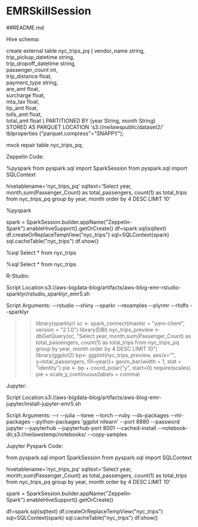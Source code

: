 # EMRSkillSession

##README.md

Hive schema:

create external table nyc_trips_pq 
(
vendor_name         string,                                  
trip_pickup_datetime string,                                  
trip_dropoff_datetime string,                                  
passenger_count     int,                                  
trip_distance       float,                                  
payment_type        string,                                  
are_amt             float,                                   
surcharge           float,                                   
mta_tax             float,                                   
tip_amt             float,                                   
tolls_amt           float,                                   
total_amt           float
)
PARTITIONED BY (year String, month String)  
STORED AS PARQUET
LOCATION 's3://neilawspublic/dataset2/'
tblproperties ("parquet.compress"="SNAPPY");

msck repair table nyc_trips_pq;

Zeppelin Code:

%pyspark
from pyspark.sql import SparkSession
from  pyspark.sql import SQLContext

hivetablename='nyc_trips_pq'
sqltext='Select year, month,sum(Passenger_Count) as total_passengers, count(1) as total_trips from nyc_trips_pq group by year, month order by 4 DESC LIMIT 10'

%pyspark

spark = SparkSession.builder.appName("Zeppelin-Spark").enableHiveSupport().getOrCreate()
df=spark.sql(sqltext)
df.createOrReplaceTempView("nyc_trips")
sql=SQLContext(spark)
sql.cacheTable("nyc_trips")
df.show()


%sql
Select * from nyc_trips

%sql
Select * from nyc_trips


R-Studio:

Script Location:s3://aws-bigdata-blog/artifacts/aws-blog-emr-rstudio-sparklyr/rstudio_sparklyr_emr5.sh

Script Arguments:
--rstudio --shiny --sparkr --rexamples --plyrmr --rhdfs --sparklyr


>> library(sparklyr)
>> sc <- spark_connect(master = "yarn-client", version = "2.1.0")
library(DBI)
>> nyc_trips_preview <- dbGetQuery(sc, "Select year, month,sum(Passenger_Count) as total_passengers, count(1) as total_trips from nyc_trips_pq group by year, month order by 4 DESC LIMIT 10")
>> library(ggplot2)
>> bp<- ggplot(nyc_trips_preview, aes(x="", y=total_passengers, fill=year))+
geom_bar(width = 1, stat = "identity")
>> pie <- bp + coord_polar("y", start=0)
>> require(scales)
>> pie + scale_y_continuous(labels = comma)

Jupyter:

Script Location:s3://aws-bigdata-blog/artifacts/aws-blog-emr-jupyter/install-jupyter-emr5.sh

Script Arguments: --r --julia --toree --torch --ruby --ds-packages --ml-packages --python-packages 'ggplot nilearn' --port 8880 --password jupyter --jupyterhub --jupyterhub-port 8001 --cached-install --notebook-dir,s3://neilawstemp/notebooks/ --copy-samples

Jupyter Pyspark Code:

from pyspark.sql import SparkSession
from  pyspark.sql import SQLContext

hivetablename='nyc_trips_pq'
sqltext='Select year, month,sum(Passenger_Count) as total_passengers, count(1) as total_trips from nyc_trips_pq group by year, month order by 4 DESC LIMIT 10'

spark = SparkSession.builder.appName("Zeppelin-Spark").enableHiveSupport().getOrCreate()

df=spark.sql(sqltext)
df.createOrReplaceTempView("nyc_trips")
sql=SQLContext(spark)
sql.cacheTable("nyc_trips")
df.show()



